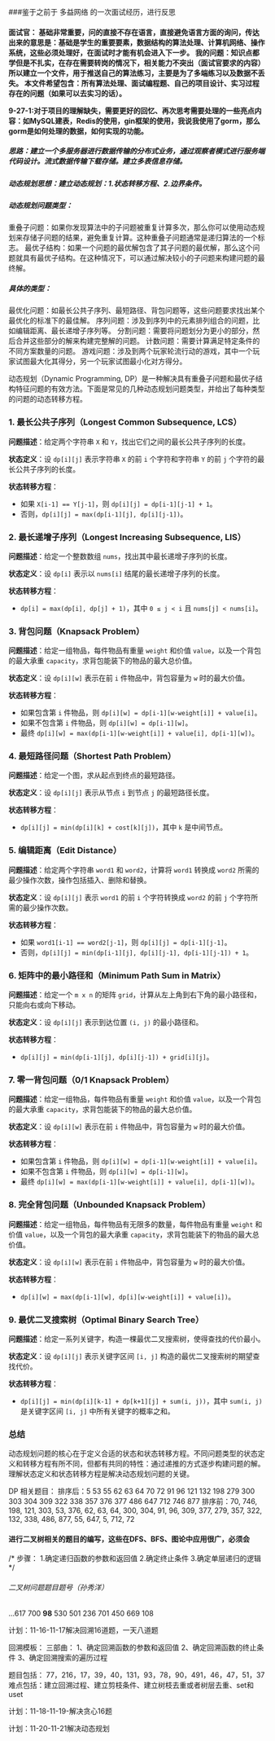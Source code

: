 ###鉴于之前于 多益网络 的一次面试经历，进行反思
<h4>面试官：
基础非常重要，问的直接不存在语言，直接避免语言方面的询问，传达出来的意思是：基础是学生的重要要素，数据结构的算法处理、计算机网络、操作系统，这些必须处理好，在面试时才能有机会进入下一步。
我的问题：知识点都学但是不扎实，在存在需要转岗的情况下，相关能力不突出（面试官要求的内容）
所以建立一个文件，用于推送自己的算法练习，主要是为了多端练习以及数据不丢失。
本文件希望包含：所有算法处理、面试编程题、自己的项目设计、实习过程存在的问题（如果可以去实习的话）。

9-27-1:对于项目的理解缺失，需要更好的回忆、再次思考需要处理的一些亮点内容：如MySQL建表，Redis的使用，gin框架的使用，我说我使用了gorm，那么gorm是如何处理的数据，如何实现的功能。

##### 思路：建立一个多服务器进行数据传输的分布式业务，通过观察者模式进行服务端代码设计。流式数据传输下载存储。建立多表信息存储。

##### 动态规划思想：建立动态规划：1.状态转移方程、2.边界条件。
##### 动态规划问题类型：
重叠子问题：如果你发现算法中的子问题被重复计算多次，那么你可以使用动态规划来存储子问题的结果，避免重复计算。这种重叠子问题通常是递归算法的一个标志。
最优子结构：如果一个问题的最优解包含了其子问题的最优解，那么这个问题就具有最优子结构。在这种情况下，可以通过解决较小的子问题来构建问题的最终解。

##### 具体的类型：
最优化问题：如最长公共子序列、最短路径、背包问题等，这些问题要求找出某个最优化的标准下的最佳解。
序列问题：涉及到序列中的元素排列组合的问题，比如编辑距离、最长递增子序列等。
分割问题：需要将问题划分为更小的部分，然后合并这些部分的解来构建完整解的问题。
计数问题：需要计算满足特定条件的不同方案数量的问题。
游戏问题：涉及到两个玩家轮流行动的游戏，其中一个玩家试图最大化其得分，另一个玩家试图最小化对方得分。

动态规划（Dynamic Programming, DP）是一种解决具有重叠子问题和最优子结构特征问题的有效方法。下面是常见的几种动态规划问题类型，并给出了每种类型的问题的动态转移方程。

### 1. 最长公共子序列（Longest Common Subsequence, LCS）

**问题描述**：给定两个字符串 `X` 和 `Y`，找出它们之间的最长公共子序列的长度。

**状态定义**：设 `dp[i][j]` 表示字符串 `X` 的前 `i` 个字符和字符串 `Y` 的前 `j` 个字符的最长公共子序列的长度。

**状态转移方程**：
- 如果 `X[i-1] == Y[j-1]`，则 `dp[i][j] = dp[i-1][j-1] + 1`。
- 否则，`dp[i][j] = max(dp[i-1][j], dp[i][j-1])`。

### 2. 最长递增子序列（Longest Increasing Subsequence, LIS）

**问题描述**：给定一个整数数组 `nums`，找出其中最长递增子序列的长度。

**状态定义**：设 `dp[i]` 表示以 `nums[i]` 结尾的最长递增子序列的长度。

**状态转移方程**：
- `dp[i] = max(dp[i], dp[j] + 1)`，其中 `0 ≤ j < i` 且 `nums[j] < nums[i]`。

### 3. 背包问题（Knapsack Problem）

**问题描述**：给定一组物品，每件物品有重量 `weight` 和价值 `value`，以及一个背包的最大承重 `capacity`，求背包能装下的物品的最大总价值。

**状态定义**：设 `dp[i][w]` 表示在前 `i` 件物品中，背包容量为 `w` 时的最大价值。

**状态转移方程**：
- 如果包含第 `i` 件物品，则 `dp[i][w] = dp[i-1][w-weight[i]] + value[i]`。
- 如果不包含第 `i` 件物品，则 `dp[i][w] = dp[i-1][w]`。
- 最终 `dp[i][w] = max(dp[i-1][w-weight[i]] + value[i], dp[i-1][w])`。

### 4. 最短路径问题（Shortest Path Problem）

**问题描述**：给定一个图，求从起点到终点的最短路径。

**状态定义**：设 `dp[i][j]` 表示从节点 `i` 到节点 `j` 的最短路径长度。

**状态转移方程**：
- `dp[i][j] = min(dp[i][k] + cost[k][j])`，其中 `k` 是中间节点。

### 5. 编辑距离（Edit Distance）

**问题描述**：给定两个字符串 `word1` 和 `word2`，计算将 `word1` 转换成 `word2` 所需的最少操作次数，操作包括插入、删除和替换。

**状态定义**：设 `dp[i][j]` 表示 `word1` 的前 `i` 个字符转换成 `word2` 的前 `j` 个字符所需的最少操作次数。

**状态转移方程**：
- 如果 `word1[i-1] == word2[j-1]`，则 `dp[i][j] = dp[i-1][j-1]`。
- 否则，`dp[i][j] = min(dp[i-1][j], dp[i][j-1], dp[i-1][j-1]) + 1`。

### 6. 矩阵中的最小路径和（Minimum Path Sum in Matrix）

**问题描述**：给定一个 `m x n` 的矩阵 `grid`，计算从左上角到右下角的最小路径和，只能向右或向下移动。

**状态定义**：设 `dp[i][j]` 表示到达位置 `(i, j)` 的最小路径和。

**状态转移方程**：
- `dp[i][j] = min(dp[i-1][j], dp[i][j-1]) + grid[i][j]`。

### 7. 零一背包问题（0/1 Knapsack Problem）

**问题描述**：给定一组物品，每件物品有重量 `weight` 和价值 `value`，以及一个背包的最大承重 `capacity`，求背包能装下的物品的最大总价值。

**状态定义**：设 `dp[i][w]` 表示在前 `i` 件物品中，背包容量为 `w` 时的最大价值。

**状态转移方程**：
- 如果包含第 `i` 件物品，则 `dp[i][w] = dp[i-1][w-weight[i]] + value[i]`。
- 如果不包含第 `i` 件物品，则 `dp[i][w] = dp[i-1][w]`。
- 最终 `dp[i][w] = max(dp[i-1][w-weight[i]] + value[i], dp[i-1][w])`。

### 8. 完全背包问题（Unbounded Knapsack Problem）

**问题描述**：给定一组物品，每件物品有无限多的数量，每件物品有重量 `weight` 和价值 `value`，以及一个背包的最大承重 `capacity`，求背包能装下的物品的最大总价值。

**状态定义**：设 `dp[i][w]` 表示在前 `i` 件物品中，背包容量为 `w` 时的最大价值。

**状态转移方程**：
- `dp[i][w] = max(dp[i-1][w], dp[i][w-weight[i]] + value[i])`。

### 9. 最优二叉搜索树（Optimal Binary Search Tree）

**问题描述**：给定一系列关键字，构造一棵最优二叉搜索树，使得查找的代价最小。

**状态定义**：设 `dp[i][j]` 表示关键字区间 `[i, j]` 构造的最优二叉搜索树的期望查找代价。

**状态转移方程**：
- `dp[i][j] = min(dp[i][k-1] + dp[k+1][j] + sum(i, j))`，其中 `sum(i, j)` 是关键字区间 `[i, j]` 中所有关键字的概率之和。

### 总结

动态规划问题的核心在于定义合适的状态和状态转移方程。不同问题类型的状态定义和转移方程有所不同，但都有共同的特性：通过递推的方式逐步构建问题的解。理解状态定义和状态转移方程是解决动态规划问题的关键。

DP 相关题目：
排序后：5 53 55 62 63 64 70 72 91 96 121 132 198 279 300 303 304 309 322 338 357 376 377 486 647 712 746 877
排序前：70, 746, 198, 121, 303, 53, 376, 62, 63, 64, 300, 304, 91, 96, 309, 377, 279, 357, 322, 132, 338, 486, 877, 55, 647, 5, 712, 72

#### 进行二叉树相关的题目的编写，这些在DFS、BFS、图论中应用很广，必须会

/*
步骤：
1.确定递归函数的参数和返回值
2.确定终止条件
3.确定单层递归的逻辑
*/

###### 二叉树问题题目题号（孙秀洋）
...617 700 **98** 530 501 236 701 450 669 108


计划：11-16-11-17解决回溯16道题，一天八道题

回溯模板：
三部曲：
1、确定回溯函数的参数和返回值
2、确定回溯函数的终止条件
3、确定回溯搜索的遍历过程

题目包括：
77，216，17，39，40，131，93，78，90，491，46，47，51，37
难点包括：建立回溯过程、建立剪枝条件、建立树枝去重或者树层去重、set和uset

计划：11-18-11-19-解决贪心16题

计划：11-20-11-21解决动态规划